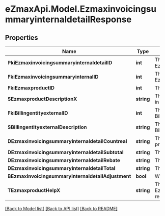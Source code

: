 
# eZmaxApi.Model.EzmaxinvoicingsummaryinternaldetailResponse

## Properties

Name | Type | Description | Notes
------------ | ------------- | ------------- | -------------
**PkiEzmaxinvoicingsummaryinternaldetailID** | **int** | The unique ID of the Ezmaxinvoicingsummaryinternaldetail | [optional] 
**FkiEzmaxinvoicingsummaryinternalID** | **int** | The unique ID of the Ezmaxinvoicingsummaryinternal | [optional] 
**FkiEzmaxproductID** | **int** | The unique ID of the Ezmaxproduct | 
**SEzmaxproductDescriptionX** | **string** | The description of the Ezmaxproduct in the language of the requester | 
**FkiBillingentityexternalID** | **int** | The unique ID of the Billingentityexternal | 
**SBillingentityexternalDescription** | **string** | The description of the Billingentityexternal | 
**DEzmaxinvoicingsummaryinternaldetailCountreal** | **string** | The count item invoiced for the product | 
**DEzmaxinvoicingsummaryinternaldetailSubtotal** | **string** | The subtotal invoiced for the product | 
**DEzmaxinvoicingsummaryinternaldetailRebate** | **string** | The rebate for the product | 
**DEzmaxinvoicingsummaryinternaldetailTotal** | **string** | The total invoiced for the product | 
**BEzmaxinvoicingsummaryinternaldetailAdjustment** | **bool** | Whether if it&#39;s an adjustment | 
**TEzmaxproductHelpX** | **string** | The help message of the Ezmaxproduct in the language of the requester | 

[[Back to Model list]](../README.md#documentation-for-models)
[[Back to API list]](../README.md#documentation-for-api-endpoints)
[[Back to README]](../README.md)

